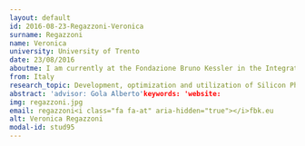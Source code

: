 ```yaml
---
layout: default 
id: 2016-08-23-Regazzoni-Veronica
surname: Regazzoni
name: Veronica
university: University of Trento
date: 23/08/2016
aboutme: I am currently at the Fondazione Bruno Kessler in the Integrated Radiation and Image Sensors group, working on the characterization of Silicon Photomultipliers and their use as radiation detectors in medical application as part of my research on the PhD program in Physics at the University of Trento, Italy.
from: Italy
research_topic: Development, optimization and utilization of Silicon Photomultipliers (SiPM) devices as radiation detector in fields of proton for radiotherapy
abstract: 'advisor: Gola Alberto'keywords: 'website: 
img: regazzoni.jpg
email: regazzoni<i class="fa fa-at" aria-hidden="true"></i>fbk.eu
alt: Veronica Regazzoni
modal-id: stud95
---
```

